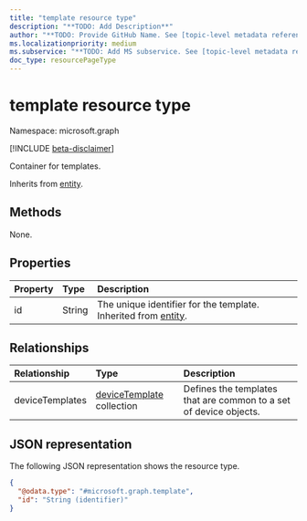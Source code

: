 ```yaml
---
title: "template resource type"
description: "**TODO: Add Description**"
author: "**TODO: Provide GitHub Name. See [topic-level metadata reference](https://aka.ms/msgo?pagePath=Document-APIs/Guidelines/Metadata)**"
ms.localizationpriority: medium
ms.subservice: "**TODO: Add MS subservice. See [topic-level metadata reference](https://aka.ms/msgo?pagePath=Document-APIs/Guidelines/Metadata)**"
doc_type: resourcePageType
---
```


# template resource type

Namespace: microsoft.graph

[!INCLUDE [beta-disclaimer](../../includes/beta-disclaimer.md)]

Container for templates.

Inherits from [entity](../resources/entity.md).


## Methods
None.

## Properties
|Property|Type|Description|
|:---|:---|:---|
|id|String|The unique identifier for the template. Inherited from [entity](../resources/entity.md).|

## Relationships
|Relationship|Type|Description|
|:---|:---|:---|
|deviceTemplates|[deviceTemplate](../resources/devicetemplate.md) collection|Defines the templates that are common to a set of device objects.|

## JSON representation
The following JSON representation shows the resource type.
<!-- {
  "blockType": "resource",
  "keyProperty": "id",
  "@odata.type": "microsoft.graph.template",
  "baseType": "microsoft.graph.entity",
  "openType": false
}
-->
``` json
{
  "@odata.type": "#microsoft.graph.template",
  "id": "String (identifier)"
}
```
